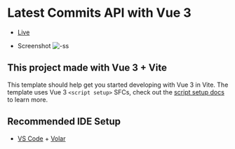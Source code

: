 # Latest Commits API with Vue 3

- [Live](https://latestcommitsapiwithvuejs.web.app/) 

- Screenshot ![-ss](https://user-images.githubusercontent.com/99514353/193376395-ff8493f7-8c93-49e9-af87-010e4647a9e3.png)

## This project made with Vue 3 + Vite

This template should help get you started developing with Vue 3 in Vite. The template uses Vue 3 `<script setup>` SFCs, check out the [script setup docs](https://v3.vuejs.org/api/sfc-script-setup.html#sfc-script-setup) to learn more.

## Recommended IDE Setup

- [VS Code](https://code.visualstudio.com/) + [Volar](https://marketplace.visualstudio.com/items?itemName=Vue.volar)
